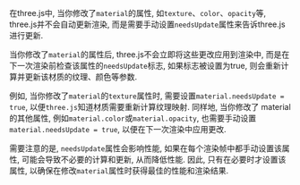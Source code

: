 在three.js中, 当你修改了`material`的属性, 如`texture`、`color`、`opacity`等, three.js并不会自动更新渲染, 而是需要手动设置`needsUpdate`属性来告诉three.js进行更新. 

当你修改了`material`的属性后, three.js不会立即将这些更改应用到渲染中, 而是在下一次渲染前检查该属性的`needsUpdate`标志, 如果标志被设置为true, 则会重新计算并更新该材质的纹理、颜色等参数. 

例如, 当你修改了`material`的`texture`属性时, 需要设置`material.needsUpdate = true`, 以便`three.js`知道材质需要重新计算纹理映射. 
同样地, 当你修改了 material 的其他属性, 例如`material.color`或`material.opacity`, 也需要手动设置`material.needsUpdate = true`, 以便在下一次渲染中应用更改. 

需要注意的是, `needsUpdate`属性会影响性能, 如果在每个渲染帧中都手动设置该属性, 可能会导致不必要的计算和更新, 从而降低性能. 因此, 只有在必要时才设置该属性, 以确保在修改`material`属性时获得最佳的性能和渲染结果. 